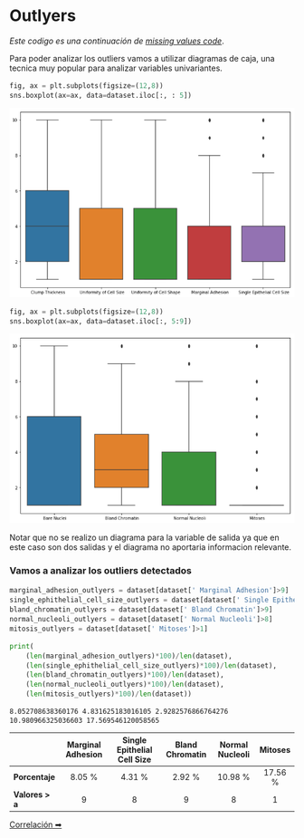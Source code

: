 # Outlyers

_Este codigo es una continuación de [missing values code](./4_missing_values_code.md)_.

Para poder analizar los outliers vamos a utilizar diagramas de caja, una tecnica muy popular para analizar variables univariantes.


```python
fig, ax = plt.subplots(figsize=(12,8))
sns.boxplot(ax=ax, data=dataset.iloc[:, : 5])
```





![png](img/output_26_1.png)



```python
fig, ax = plt.subplots(figsize=(12,8))
sns.boxplot(ax=ax, data=dataset.iloc[:, 5:9])
```






![png](img/output_27_1.png)


Notar que no se realizo un diagrama para la variable de salida ya que en este caso son dos salidas y el diagrama no aportaria informacion relevante.

### Vamos a analizar los outliers detectados


```python
marginal_adhesion_outlyers = dataset[dataset[' Marginal Adhesion']>9]
single_ephithelial_cell_size_outlyers = dataset[dataset[' Single Epithelial Cell Size']>8]
bland_chromatin_outlyers = dataset[dataset[' Bland Chromatin']>9]
normal_nucleoli_outlyers = dataset[dataset[' Normal Nucleoli']>8]
mitosis_outlyers = dataset[dataset[' Mitoses']>1]
```


```python
print(
    (len(marginal_adhesion_outlyers)*100)/len(dataset),
    (len(single_ephithelial_cell_size_outlyers)*100)/len(dataset),
    (len(bland_chromatin_outlyers)*100)/len(dataset),
    (len(normal_nucleoli_outlyers)*100)/len(dataset),
    (len(mitosis_outlyers)*100)/len(dataset))
```

    8.052708638360176 4.831625183016105 2.9282576866764276 10.980966325036603 17.569546120058565
    



|               | Marginal Adhesion | Single Epithelial Cell Size |  Bland Chromatin | Normal Nucleoli | Mitoses |
|---------------|:-----------------:|:---------------------------:|:----------------:|:---------------:|:-------:|
|**Porcentaje** | 8.05 %           | 4.31 %                      | 2.92 %          | 10.98 %        | 17.56 % |
|**Valores > a**| 9                 | 8                           | 9                | 8               | 1       |


[Correlación ➡](./6_correlation_code.md)